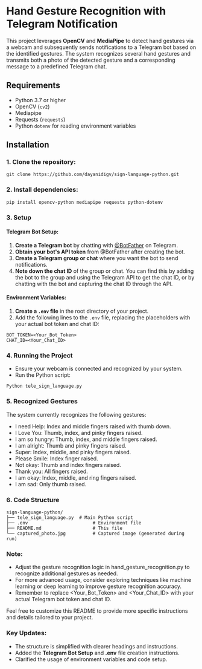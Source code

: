 # Hand Gesture Recognition with Telegram Notification
This project leverages **OpenCV** and **MediaPipe** to detect hand gestures via a webcam and subsequently sends notifications to a Telegram bot based on the identified gestures. The system recognizes several hand gestures and transmits both a photo of the detected gesture and a corresponding message to a predefined Telegram chat.

## Requirements

- Python 3.7 or higher
- OpenCV (`cv2`)
- Mediapipe
- Requests (`requests`)
- Python `dotenv` for reading environment variables

## Installation

### 1. Clone the repository:


```
git clone https://github.com/dayanidigv/sign-language-python.git
```


### 2. Install dependencies:
   
```
pip install opencv-python mediapipe requests python-dotenv
```

### 3. Setup

#### Telegram Bot Setup:

1. **Create a Telegram bot** by chatting with [@BotFather](https://t.me/botfather) on Telegram.
2. **Obtain your bot's API token** from @BotFather after creating the bot.
3. **Create a Telegram group or chat** where you want the bot to send notifications.
4. **Note down the chat ID** of the group or chat. You can find this by adding the bot to the group and using the Telegram API to get the chat ID, or by chatting with the bot and capturing the chat ID through the API.

#### Environment Variables:

1. **Create a `.env` file** in the root directory of your project.
2. Add the following lines to the `.env` file, replacing the placeholders with your actual bot token and chat ID:

```
BOT_TOKEN=<Your_Bot_Token>
CHAT_ID=<Your_Chat_ID>
```
### 4. Running the Project
 - Ensure your webcam is connected and recognized by your system.
- Run the Python script:
  
```
Python tele_sign_language.py
```

### 5. Recognized Gestures
The system currently recognizes the following gestures:

- I need Help: Index and middle fingers raised with thumb down.
- I Love You: Thumb, index, and pinky fingers raised.
- I am so hungry: Thumb, index, and middle fingers raised.
- I am alright: Thumb and pinky fingers raised.
- Super: Index, middle, and pinky fingers raised.
- Please Smile: Index finger raised.
- Not okay: Thumb and index fingers raised.
- Thank you: All fingers raised.
- I am okay: Index, middle, and ring fingers raised.
- I am sad: Only thumb raised.
  
### 6. Code Structure
```
sign-language-python/
├── tele_sign_language.py  # Main Python script
├── .env                        # Environment file
├── README.md                   # This file
└── captured_photo.jpg          # Captured image (generated during run)
```
### Note:

- Adjust the gesture recognition logic in hand_gesture_recognition.py to recognize additional gestures as needed.
- For more advanced usage, consider exploring techniques like machine learning or deep learning to improve gesture recognition accuracy.
- Remember to replace <Your_Bot_Token> and <Your_Chat_ID> with your actual Telegram bot token and chat ID.
  
Feel free to customize this README to provide more specific instructions and details tailored to your project.


### Key Updates:

- The structure is simplified with clearer headings and instructions.
- Added the **Telegram Bot Setup** and **.env** file creation instructions.
- Clarified the usage of environment variables and code setup.
